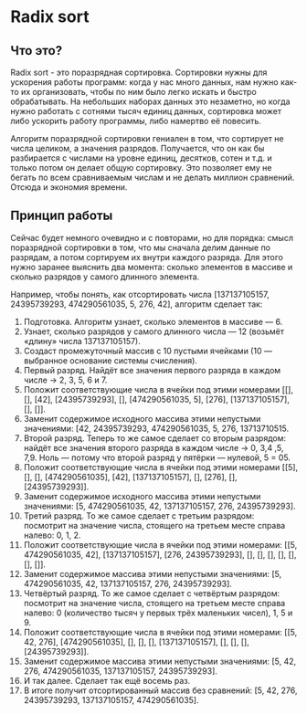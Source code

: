 # Radix sort


## Что это?
Radix sort - это поразрядная сортировка.
Сортировки нужны для ускорения работы программ: когда у нас много данных, нам нужно как-то их организовать, 
чтобы по ним было легко искать и быстро обрабатывать. На небольших наборах данных это незаметно, 
но когда нужно работать с сотнями тысяч единиц данных, сортировка может либо ускорить работу программы, либо намертво её повесить.

Алгоритм поразрядной сортировки гениален в том, что сортирует не числа целиком, а значения разрядов. 
Получается, что он как бы разбирается с числами на уровне единиц, десятков, сотен и т.д. и только потом он делает общую сортировку. 
Это позволяет ему не бегать по всем сравниваемым числам и не делать миллион сравнений. Отсюда и экономия времени.


## Принцип работы
Сейчас будет немного очевидно и с повторами, но для порядка: смысл поразрядной сортировки в том, 
что мы сначала делим данные по разрядам, а потом сортируем их внутри каждого разряда. 
Для этого нужно заранее выяснить два момента: сколько элементов в массиве и сколько разрядов у самого длинного элемента.

Например, чтобы понять, как отсортировать числа [137137105157, 24395739293, 474290561035, 5, 276, 42], алгоритм сделает так:
1. Подготовка. Алгоритм узнает, сколько элементов в массиве — 6.
2. Узнает, сколько разрядов у самого длинного числа — 12 (возьмёт «длину» числа 137137105157).
3. Создаст промежуточный массив с 10 пустыми ячейками (10 — выбранное основание системы счисления).
4. Первый разряд. Найдёт все значения первого разряда в каждом числе → 2, 3, 5, 6 и 7.
5. Положит соответствующие числа в ячейки под этими номерами
   [[], [], [42], [24395739293], [], [474290561035, 5], [276], [137137105157], [], []].
6. Заменит содержимое исходного массива этими непустыми значениями: [42, 24395739293, 474290561035, 5, 276, 13713710515.
7. Второй разряд. Теперь то же самое сделает со вторым разрядом: найдёт все значения второго разряда в каждом числе → 0, 3,4 ,5, 7,9. 
Ноль — потому что второй разряд у пятёрки — нулевой, 5 = 05.
8. Положит соответствующие числа в ячейки под этими номерами
   [[5], [], [], [474290561035], [42], [137137105157], [], [276], [], [24395739293]].
9. Заменит содержимое исходного массива этими непустыми значениями: [5, 474290561035, 42, 137137105157, 276, 24395739293].
10. Третий разряд. То же самое сделает с третьим разрядом: посмотрит на значение числа, стоящего на третьем месте справа налево: 0, 1, 2.
11. Положит соответствующие числа в ячейки под этими номерами: [[5, 474290561035, 42], [137137105157], [276, 24395739293], [], [], [], [], [], [], []].
12. Заменит содержимое массива этими непустыми значениями: [5, 474290561035, 42, 137137105157, 276, 24395739293].
13. Четвёртый разряд. То же самое сделает с четвёртым разрядом: посмотрит на значение числа, 
стоящего на третьем месте справа налево: 0 (количество тысяч у первых трёх маленьких чисел), 1, 5 и 9.
14. Положит соответствующие числа в ячейки под этими номерами: [[5, 42, 276], [474290561035], [], [], [], [137137105157], [], [], [], [24395739293]].
15. Заменит содержимое массива этими непустыми значениями: [5, 42, 276, 474290561035, 137137105157, 24395739293].
16. И так далее. Сделает так ещё восемь раз.
17. В итоге получит отсортированный массив без сравнений: [5, 42, 276, 24395739293, 137137105157, 474290561035].